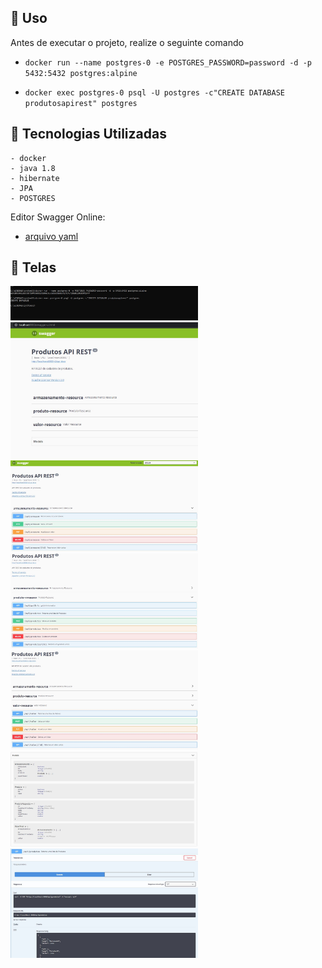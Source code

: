 
## :seedling: Uso 

Antes de executar o projeto, realize o seguinte comando

- `docker run --name postgres-0 -e POSTGRES_PASSWORD=password -d -p 5432:5432 postgres:alpine`

- `docker exec postgres-0 psql -U postgres -c"CREATE DATABASE produtosapirest" postgres`

## :rocket: Tecnologias Utilizadas 

```
- docker
- java 1.8
- hibernate
- JPA
- POSTGRES
```

Editor Swagger Online:
- [arquivo yaml][swagger]

## :iphone: Telas

<img src="public/assets/images/docker.JPG?raw=true" width="300"/>
<img src="public/assets/images/Swagger1.JPG?raw=true" width="300"/><img src="public/assets/images/Swagger2.JPG?raw=true" width="300"/><img src="public/assets/images/Swagger3.JPG?raw=true" width="300"/><img src="public/assets/images/Swagger4.JPG?raw=true" width="300"/><img src="public/assets/images/Swagger5.JPG?raw=true" width="300"/><img src="public/assets/images/Swagger6.JPG?raw=true" width="300"/>

[swagger]:https://editor.swagger.io/

